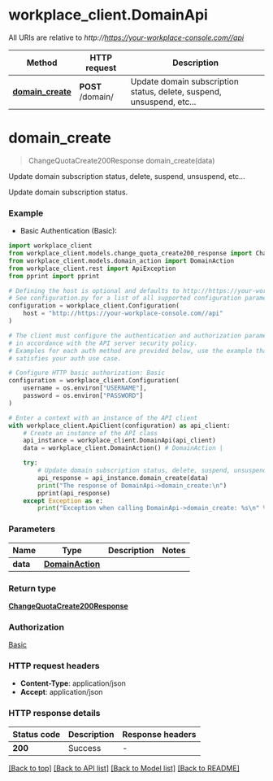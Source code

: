 # workplace_client.DomainApi

All URIs are relative to *http://https://your-workplace-console.com//api*

Method | HTTP request | Description
------------- | ------------- | -------------
[**domain_create**](DomainApi.md#domain_create) | **POST** /domain/ | Update domain subscription status, delete, suspend, unsuspend, etc...


# **domain_create**
> ChangeQuotaCreate200Response domain_create(data)

Update domain subscription status, delete, suspend, unsuspend, etc...

Update domain subscription status. 

### Example

* Basic Authentication (Basic):

```python
import workplace_client
from workplace_client.models.change_quota_create200_response import ChangeQuotaCreate200Response
from workplace_client.models.domain_action import DomainAction
from workplace_client.rest import ApiException
from pprint import pprint

# Defining the host is optional and defaults to http://https://your-workplace-console.com//api
# See configuration.py for a list of all supported configuration parameters.
configuration = workplace_client.Configuration(
    host = "http://https://your-workplace-console.com//api"
)

# The client must configure the authentication and authorization parameters
# in accordance with the API server security policy.
# Examples for each auth method are provided below, use the example that
# satisfies your auth use case.

# Configure HTTP basic authorization: Basic
configuration = workplace_client.Configuration(
    username = os.environ["USERNAME"],
    password = os.environ["PASSWORD"]
)

# Enter a context with an instance of the API client
with workplace_client.ApiClient(configuration) as api_client:
    # Create an instance of the API class
    api_instance = workplace_client.DomainApi(api_client)
    data = workplace_client.DomainAction() # DomainAction | 

    try:
        # Update domain subscription status, delete, suspend, unsuspend, etc...
        api_response = api_instance.domain_create(data)
        print("The response of DomainApi->domain_create:\n")
        pprint(api_response)
    except Exception as e:
        print("Exception when calling DomainApi->domain_create: %s\n" % e)
```



### Parameters


Name | Type | Description  | Notes
------------- | ------------- | ------------- | -------------
 **data** | [**DomainAction**](DomainAction.md)|  | 

### Return type

[**ChangeQuotaCreate200Response**](ChangeQuotaCreate200Response.md)

### Authorization

[Basic](../README.md#Basic)

### HTTP request headers

 - **Content-Type**: application/json
 - **Accept**: application/json

### HTTP response details

| Status code | Description | Response headers |
|-------------|-------------|------------------|
**200** | Success |  -  |

[[Back to top]](#) [[Back to API list]](../README.md#documentation-for-api-endpoints) [[Back to Model list]](../README.md#documentation-for-models) [[Back to README]](../README.md)

